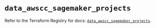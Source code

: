 # `data_awscc_sagemaker_projects`

Refer to the Terraform Registry for docs: [`data_awscc_sagemaker_projects`](https://registry.terraform.io/providers/hashicorp/awscc/0.70.0/docs/data-sources/sagemaker_projects).
